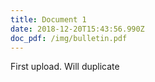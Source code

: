```yaml
---
title: Document 1
date: 2018-12-20T15:43:56.990Z
doc_pdf: /img/bulletin.pdf
---
```

First upload. Will duplicate
